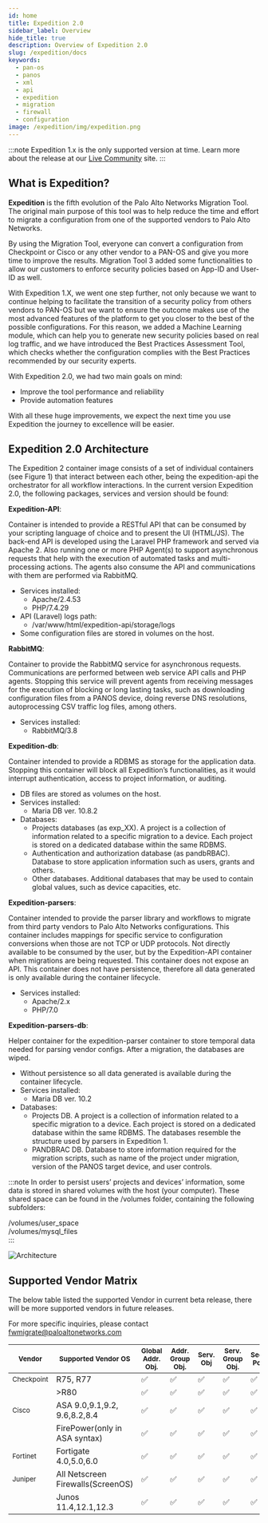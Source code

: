 ```yaml
---
id: home
title: Expedition 2.0
sidebar_label: Overview
hide_title: true
description: Overview of Expedition 2.0
slug: /expedition/docs
keywords:
  - pan-os
  - panos
  - xml
  - api
  - expedition
  - migration
  - firewall
  - configuration
image: /expedition/img/expedition.png
---
```


:::note
Expedition 1.x is the only supported version at time. Learn more about the release at our [Live Community](https://live.paloaltonetworks.com/t5/expedition/ct-p/migration_tool) site.
:::

## What is Expedition?

**Expedition** is the fifth evolution of the Palo Alto Networks Migration Tool. The original main purpose of this tool was to help reduce the time and effort to migrate a configuration from one of the supported vendors to Palo Alto Networks.

By using the Migration Tool, everyone can convert a configuration from Checkpoint or Cisco or any other vendor to a PAN-OS and give you more time to improve the results. Migration Tool 3 added some functionalities to allow our customers to enforce security policies based on App-ID and User-ID as well.

With Expedition 1.X, we went one step further, not only because we want to continue helping to facilitate the transition of a security policy from others vendors to PAN-OS but we want to ensure the outcome makes use of the most advanced features of the platform to get you closer to the best of the possible configurations. For this reason, we added a Machine Learning module, which can help you to generate new security policies based on real log traffic, and we have introduced the Best Practices Assessment Tool, which checks whether the configuration complies with the Best Practices recommended by our security experts.

With Expedition 2.0, we had two main goals on mind:

- Improve the tool performance and reliability
- Provide automation features

With all these huge improvements, we expect the next time you use Expedition the journey to excellence will be easier.

## Expedition 2.0 Architecture

The Expedition 2 container image consists of a set of individual containers (see Figure 1) that interact between each other, being the expedition-api the orchestrator for all workflow interactions. In the current version Expedition 2.0, the following packages, services and version should be found:

**Expedition-API**:

Container is intended to provide a RESTful API that can be consumed by your scripting language of choice and to present the UI (HTML/JS). The back-end API is developed using the Laravel PHP framework and served via Apache 2. Also running one or more PHP Agent(s) to support asynchronous requests that help with the execution of automated tasks and multi-processing actions. The agents also consume the API and communications with them are performed via RabbitMQ.

- Services installed:
  - Apache/2.4.53
  - PHP/7.4.29
- API (Laravel) logs path:
  - /var/www/html/expedition-api/storage/logs
- Some configuration files are stored in volumes on the host.

**RabbitMQ**:

Container to provide the RabbitMQ service for asynchronous requests. Communications are performed between web service API calls and PHP agents. Stopping this service will prevent agents from receiving messages for the execution of blocking or long lasting tasks, such as downloading configuration files from a PANOS device, doing reverse DNS resolutions, autoprocessing CSV traffic log files, among others.

- Services installed:
  - RabbitMQ/3.8

**Expedition-db**:

Container intended to provide a RDBMS as storage for the application data. Stopping this container will block all Expedition’s functionalities, as it would interrupt authentication, access to project information, or auditing.

- DB files are stored as volumes on the host.
- Services installed:
  - Maria DB ver. 10.8.2
- Databases:
  - Projects databases (as exp_XX). A project is a collection of information related to a specific migration to a device. Each project is stored on a dedicated database within the same RDBMS.
  - Authentication and authorization database (as pandbRBAC). Database to store application information such as users, grants and others.
  - Other databases. Additional databases that may be used to contain global values, such as device capacities, etc.

**Expedition-parsers**:

Container intended to provide the parser library and workflows to migrate from third party vendors to Palo Alto Networks configurations. This container includes mappings for specific service to configuration conversions when those are not TCP or UDP protocols.
Not directly available to be consumed by the user, but by the Expedition-API container when migrations are being requested. This container does not expose an API.
This container does not have persistence, therefore all data generated is only available during the container lifecycle.

- Services installed:
  - Apache/2.x
  - PHP/7.0

**Expedition-parsers-db**:

Helper container for the expedition-parser container to store temporal data needed for parsing vendor configs. After a migration, the databases are wiped.

- Without persistence so all data generated is available during the container lifecycle.
- Services installed:
  - Maria DB ver. 10.2
- Databases:
  - Projects DB. A project is a collection of information related to a specific migration to a device. Each project is stored on a dedicated database within the same RDBMS. The databases resemble the structure used by parsers in Expedition 1.
  - PANDBRAC DB. Database to store information required for the migration scripts, such as name of the project under migration, version of the PANOS target device, and user controls.

:::note
In order to persist users’ projects and devices’ information, some data is stored in shared volumes with the host (your computer). These shared space can be found in the /volumes folder, containing the following subfolders:

/volumes/user_space  
/volumes/mysql_files  
:::

![Architecture](/expedition/img/expedition2_arc.svg "Architecture")

## Supported Vendor Matrix

The below table listed the supported Vendor in current beta release, there will be more supported vendors in future releases.

For more specific inquiries, please contact fwmigrate@paloaltonetworks.com

| <small>Vendor</small>     | <small>Supported Vendor OS</small> | <small>Global Addr. Obj.</small> | <small>Addr. Group Obj.</small> | <small>Serv. Obj</small> | <small>Serv. Group Obj.</small> | <small>Sec. Pol</small> | <small>NAT Pol.</small> | <small>Net. Int. (L3)</small> | <small>Static routes</small> | <small>VPN</small> |
| ------------------------- | ---------------------------------- | -------------------------------- | ------------------------------- | ------------------------ | ------------------------------- | ----------------------- | ----------------------- | ----------------------------- | ---------------------------- | ------------------ |
| <small>Checkpoint</small> | R75, R77                           | ✅                               | ✅                              | ✅                       | ✅                              | ✅                      | ✅                      | ✅                            | ✅                           |                    |
|                           | >R80                               | ✅                               | ✅                              | ✅                       | ✅                              | ✅                      | ✅                      | ✅                            | ✅                           |                    |
| <small>Cisco</small>      | ASA 9.0,9.1,9.2, 9.6,8.2,8.4       | ✅                               | ✅                              | ✅                       | ✅                              | ✅                      | ✅                      | ✅                            | ✅                           | ✅                 |
|                           | FirePower(only in ASA syntax)      | ✅                               | ✅                              | ✅                       | ✅                              | ✅                      | ✅                      | ✅                            | ✅                           |                    |
| <small>Fortinet</small>   | Fortigate 4.0,5.0,6.0              | ✅                               | ✅                              | ✅                       | ✅                              | ✅                      | ✅                      | ✅                            | ✅                           |                    |
| <small>Juniper</small>    | All Netscreen Firewalls(ScreenOS)  | ✅                               | ✅                              | ✅                       | ✅                              | ✅                      | ✅                      | ✅                            | ✅                           |                    |
|                           | Junos 11.4,12.1,12.3               | ✅                               | ✅                              | ✅                       | ✅                              | ✅                      | ✅                      | ✅                            | ✅                           |                    |
